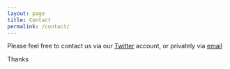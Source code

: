 ```yaml
---
layout: page
title: Contact
permalink: /contact/
---
```


Please feel free to contact us via our [Twitter](https://twitter.com/MonsantoCo) account, or privately via [email](mailto:) 

Thanks
